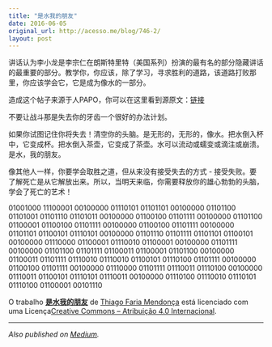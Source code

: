 ```yaml
---
title: "是水我的朋友"
date: 2016-06-05
original_url: http://acesso.me/blog/746-2/
layout: post
---
```


讲话认为李小龙是李宗仁在朗斯特里特（美国系列）扮演的最有名的部分隐藏讲话的最重要的部分。教学你，你应该，除了学习，寻求胜利的道路，该道路打败那里，你应该学会它，它是成为像水的一部分。

造成这个帖子来源于人PAPO，你可以在这里看到源原文：[链接](https://web.archive.org/web/20170112191532/http://www.papodehomem.com.br/o-discurso-completo-do-be-water-my-friend-e-o-mais-importante-que-bruce-lee-disse)

不要让战斗那是失去你的牙齿一个很好的办法计划。

如果你试图记住你将失去！清空你的头脑。是无形的，无形的，像水。把水倒入杯中，它变成杯。把水倒入茶壶，它变成了茶壶。水可以流动或蠕变或滴注或崩溃。
是水，我的朋友。

像其他人一样，你要学会取胜之道，但从来没有接受失去的方式 - 接受失败。要了解死亡是从它解放出来。所以，当明天来临，你需要释放你的雄心勃勃的头脑，学会了死亡的艺术！

01001000 11100001 00100000 01110101 01101101 00100000 01101100 01101001 01101110 01101011 00100000 01100100 01101111 00100000 01101100 01100001 01100100 01101111 00100000 01100100 01101111 00100000 01101101 01100101 01110101 00100000 01101110 01101111 01101101 01100101 00100000 01110000 01100001 01110010 01100001 00100000 01101111 00100000 01101100 01101111 01100011 01100001 01101100 00100000 01100011 01101111 01110010 01110010 01100101 01110100 01101111 00100000 01100100 01101111 00100000 01110000 01101111 01110011 01110100 00100000 01110011 01100101 01110101 01110011 00100000 01110100 01110010 01110101 01110100 01100001 00101110

O trabalho [**是水我的朋友**](https://web.archive.org/web/20170112191532/http://acesso.me/blog/?page_id=749&preview=true) de [Thiago Faria Mendonça](https://web.archive.org/web/20170112191532/http://acesso.me/acesso/) está licenciado com uma Licença[Creative Commons – Atribuição 4.0 Internacional](https://web.archive.org/web/20170112191532/https://creativecommons.org/licenses/by/4.0/).

---

*Also published on [Medium](https://web.archive.org/web/20170112191532/https://medium.com/@_Tarkun_/26159-27700-25105-30340-26379-21451-db1f53168b0c).*